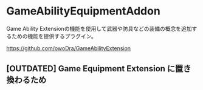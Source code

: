 # GameAbilityEquipmentAddon
 Game Ability Extensionの機能を使用して武器や防具などの装備の概念を追加するための機能を提供するプラグイン。

https://github.com/owoDra/GameAbilityExtension

## [OUTDATED] Game Equipment Extension に置き換わるため
